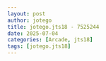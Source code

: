 ```yaml
---
layout: post
author: jotego
title: jotego.jts18 - 7525244
date: 2025-07-04
categories: [Arcade, jts18]
tags: [jotego.jts18]
---
```


